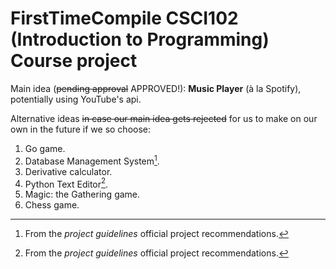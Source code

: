# FirstTimeCompile CSCI102 (Introduction to Programming) Course project

Main idea (~~pending approval~~ APPROVED!): **Music Player** (à la Spotify), potentially using YouTube's api.

Alternative ideas ~~in case our main idea gets rejected~~ for us to make on our own in the future if we so choose:

1. Go game.
2. Database Management System[^1].
3. Derivative calculator.
4. Python Text Editor[^1].
5. Magic: the Gathering game.
6. Chess game.

[^1]: From the *project guidelines* official project recommendations.

